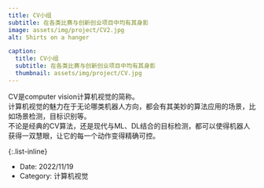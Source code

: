 ```yaml
---
title: CV小组
subtitle: 在各类比赛与创新创业项目中均有其身影
image: assets/img/project/CV2.jpg
alt: Shirts on a hanger

caption:
  title: CV小组
  subtitle: 在各类比赛与创新创业项目中均有其身影
  thumbnail: assets/img/project/CV.jpg
---
```

CV是computer vision计算机视觉的简称。            
计算机视觉的魅力在于无论哪类机器人方向，都会有其美妙的算法应用的场景，比如场景检测，目标识别等。             
不论是经典的CV算法，还是现代与ML、DL结合的目标检测，都可以使得机器人获得一双慧眼，让它的每一个动作变得精确可控。           

{:.list-inline}
- Date: 2022/11/19
- Category: 计算机视觉

